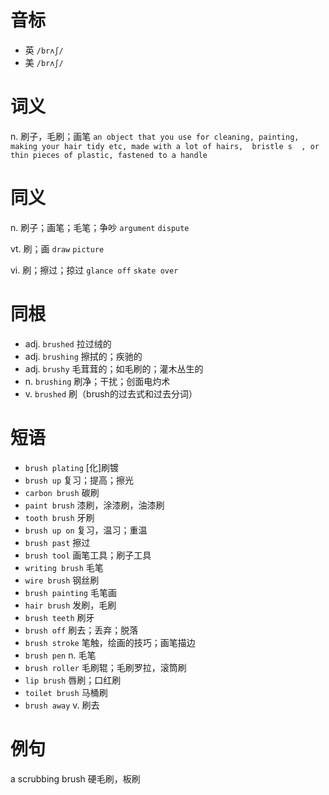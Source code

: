 # 音标

- 英 `/brʌʃ/`
- 美 `/brʌʃ/`

# 词义

n. 刷子，毛刷；画笔
`an object that you use for cleaning, painting, making your hair tidy etc, made with a lot of hairs,  bristle s  , or thin pieces of plastic, fastened to a handle`

# 同义

n. 刷子；画笔；毛笔；争吵
`argument` `dispute`

vt. 刷；画
`draw` `picture`

vi. 刷；擦过；掠过
`glance off` `skate over`

# 同根

- adj. `brushed` 拉过绒的
- adj. `brushing` 擦拭的；疾驰的
- adj. `brushy` 毛茸茸的；如毛刷的；灌木丛生的
- n. `brushing` 刷净；干扰；创面电灼术
- v. `brushed` 刷（brush的过去式和过去分词）

# 短语

- `brush plating` [化]刷镀
- `brush up` 复习；提高；擦光
- `carbon brush` 碳刷
- `paint brush` 漆刷，涂漆刷，油漆刷
- `tooth brush` 牙刷
- `brush up on` 复习，温习；重温
- `brush past` 擦过
- `brush tool` 画笔工具；刷子工具
- `writing brush` 毛笔
- `wire brush` 钢丝刷
- `brush painting` 毛笔画
- `hair brush` 发刷，毛刷
- `brush teeth` 刷牙
- `brush off` 刷去；丢弃；脱落
- `brush stroke` 笔触，绘画的技巧；画笔描边
- `brush pen` n. 毛笔
- `brush roller` 毛刷辊；毛刷罗拉，滚筒刷
- `lip brush` 唇刷；口红刷
- `toilet brush` 马桶刷
- `brush away` v. 刷去

# 例句

a scrubbing brush
硬毛刷，板刷


